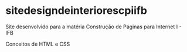 # sitedesigndeinteriorescpiifb

Site desenvolvido para a matéria Construção de Páginas para Internet I - IFB

Conceitos de HTML e CSS

